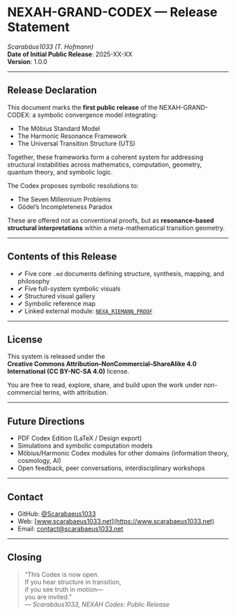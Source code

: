 # NEXAH-GRAND-CODEX — Release Statement  
*Scarabäus1033 (T. Hofmann)*  
**Date of Initial Public Release**: 2025-XX-XX  
**Version**: 1.0.0  

---

## Release Declaration

This document marks the **first public release** of the NEXAH-GRAND-CODEX: a symbolic convergence model integrating:

- The Möbius Standard Model  
- The Harmonic Resonance Framework  
- The Universal Transition Structure (UTS)

Together, these frameworks form a coherent system for addressing structural instabilities across mathematics, computation, geometry, quantum theory, and symbolic logic.

The Codex proposes symbolic resolutions to:

- The Seven Millennium Problems  
- Gödel’s Incompleteness Paradox  

These are offered not as conventional proofs, but as **resonance-based structural interpretations** within a meta-mathematical transition geometry.

---

## Contents of this Release

- ✔ Five core `.md` documents defining structure, synthesis, mapping, and philosophy  
- ✔ Five full-system symbolic visuals  
- ✔ Structured visual gallery  
- ✔ Symbolic reference map  
- ✔ Linked external module: [`NEXA_RIEMANN_PROOF`](https://github.com/Scarabaeus1033/NEXAH-CODEX/tree/main/NEXAH-CODEX-Startstruktur/NEXA_RIEMANN_PROOF)

---

## License

This system is released under the  
**Creative Commons Attribution–NonCommercial–ShareAlike 4.0 International (CC BY-NC-SA 4.0)** license.

You are free to read, explore, share, and build upon the work under non-commercial terms, with attribution.

---

## Future Directions

- PDF Codex Edition (LaTeX / Design export)  
- Simulations and symbolic computation models  
- Möbius/Harmonic Codex modules for other domains (information theory, cosmology, AI)  
- Open feedback, peer conversations, interdisciplinary workshops

---

## Contact

- GitHub: [@Scarabaeus1033](https://github.com/Scarabaeus1033)  
- Web: [www.scarabaeus1033.net](https://www.scarabaeus1033.net)  
- Email: contact@scarabaeus1033.net

---

## Closing

> “This Codex is now open.  
> If you hear structure in transition,  
> if you see truth in motion—  
> you are invited.”  
> — *Scarabäus1033, NEXAH Codex: Public Release*
